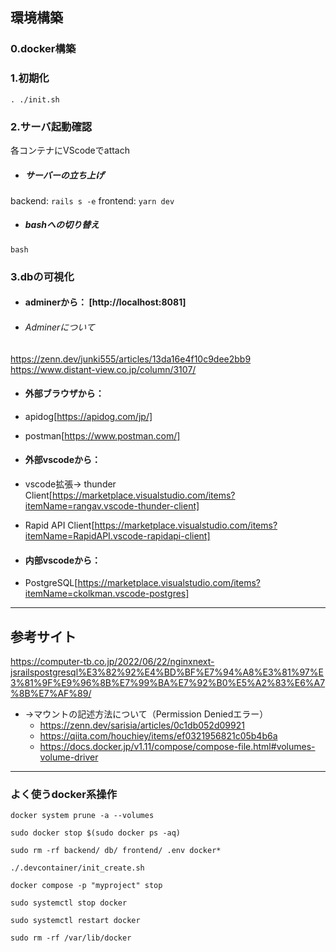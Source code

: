 ## 環境構築
### 0.docker構築

### 1.初期化
`. ./init.sh`

### 2.サーバ起動確認
各コンテナにVScodeでattach 

- ##### サーバーの立ち上げ
backend: `rails s -e`
frontend: `yarn dev`

- ##### bashへの切り替え
`bash`

### 3.dbの可視化
- #### adminerから： [http://localhost:8081]
- ###### Adminerについて
https://zenn.dev/junki555/articles/13da16e4f10c9dee2bb9
https://www.distant-view.co.jp/column/3107/

- #### 外部ブラウザから：
- apidog[https://apidog.com/jp/]
- postman[https://www.postman.com/]

- #### 外部vscodeから：
- vscode拡張-> thunder Client[https://marketplace.visualstudio.com/items?itemName=rangav.vscode-thunder-client]
- Rapid API Client[https://marketplace.visualstudio.com/items?itemName=RapidAPI.vscode-rapidapi-client]

- #### 内部vscodeから：
- PostgreSQL[https://marketplace.visualstudio.com/items?itemName=ckolkman.vscode-postgres]

 <!-- VScodeのPostgreSQL拡張が便利:https://od10z.wordpress.com/2019/12/17/vscode-extensions-for-postgresql/ -->
    


---
## 参考サイト
https://computer-tb.co.jp/2022/06/22/nginxnext-jsrailspostgresql%E3%82%92%E4%BD%BF%E7%94%A8%E3%81%97%E3%81%9F%E9%96%8B%E7%99%BA%E7%92%B0%E5%A2%83%E6%A7%8B%E7%AF%89/

- →マウントの記述方法について（Permission Deniedエラー）
    - https://zenn.dev/sarisia/articles/0c1db052d09921
    - https://qiita.com/houchiey/items/ef0321956821c05b4b6a
    - https://docs.docker.jp/v1.11/compose/compose-file.html#volumes-volume-driver

---

### よく使うdocker系操作
`docker system prune -a --volumes`

`sudo docker stop $(sudo docker ps -aq)`

`sudo rm -rf backend/ db/ frontend/ .env docker*`

`./.devcontainer/init_create.sh`


`docker compose -p "myproject" stop`

`sudo systemctl stop docker`

`sudo systemctl restart docker`

`sudo rm -rf /var/lib/docker`
